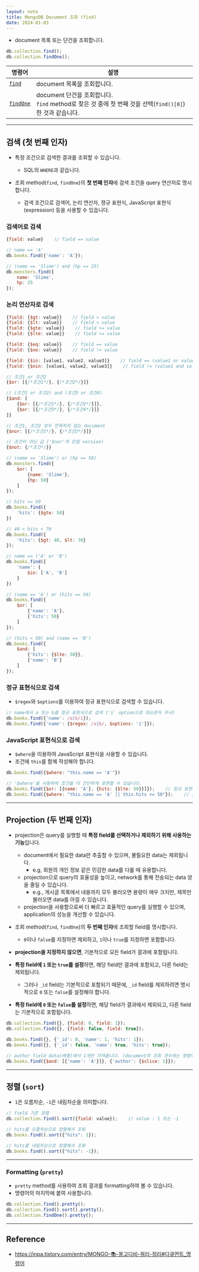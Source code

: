 ```yaml
---
layout: note
title: MongoDB Document 조회 (find)
date: 2024-01-03
---
```





- document 목록 또는 단건을 조회합니다.

```js
db.collection.find();
db.collection.findOne();
```

| 명령어 | 설명 |
| --- | --- |
| [`find`](https://www.mongodb.com/docs/manual/reference/method/db.collection.find/) | document 목록을 조회합니다. |
| [`findOne`](https://www.mongodb.com/docs/manual/reference/method/db.collection.findOne/) | document 단건을 조회합니다.<br>`find` method로 찾은 것 중에 첫 번째 것을 선택(`find()[0]`)한 것과 같습니다. |




---




## 검색 (첫 번째 인자)

- 특정 조건으로 검색한 결과를 조회할 수 있습니다.
    - SQL의 `WHERE`과 같습니다.

- 조회 method(`find`, `findOne`)의 **첫 번째 인자**에 검색 조건을 query 연산자로 명시합니다.
    - 검색 조건으로 검색어, 논리 연산자, 졍규 표현식, JavaScript 표현식(expression) 등을 사용할 수 있습니다.


### 검색어로 검색

```js
{field: value}    // field == value
```

```js
// name == 'A'
db.books.find({'name': 'A'});

// (name == 'Slime') and (hp == 25)
db.monsters.find({ 
    name: 'Slime',
    hp: 25
});
```


### 논리 연산자로 검색

```js
{field: {$gt: value}}    // field > value
{field: {$lt: value}}    // field < value
{field: {$gte: value}}    // field >= value
{field: {$lte: value}}    // field <= value

{field: {$eq: value}}    // field == value
{field: {$ne: value}}    // field != value

{field: {$in: [value1, value2, value3]}    // field == (value1 or value2 or value3)
{field: {$nin: [value1, value2, value3]}    // field != (value1 and value2 and value3)

// 조건1 or 조건2
{$or: [{/*조건1*/}, {/*조건2*/}]}

// (조건1 or 조건2) and (조건3 or 조건4)
{$and: [
    {$or: [{/*조건1*/}, {/*조건2*/}]},
    {$or: [{/*조건3*/}, {/*조건4*/}]}
]}

// 조건1, 조건2 모두 만족하지 않는 document
{$nor: [{/*조건1*/}, {/*조건2*/}]}

// 조건이 아닌 값 ('$nor'의 단일 version)
{$not: {/*조건*/}}
```

```js
// (name == 'Slime') or (hp == 50)
db.monsters.find({ 
    $or: [ 
        {name: 'Slime'},
        {hp: 50}
    ] 
});

// hits >= 50
db.books.find({
    'hits': {$gte: 50}
})

// 40 < hits < 70
db.books.find({
    'hits': {$gt: 40, $lt: 70}
});

// name == ('A' or 'B')
db.books.find({
    'name': {
        $in: ['A', 'B']
    }
})

// (name == 'A') or (hits == 50)
db.books.find({
    $or: [
        {'name': 'A'},
        {'hits': 50}
    ]
});

// (hits < 50) and (name == 'B')
db.books.find({
    $and: [
        {'hits': {$lte: 50}}, 
        {'name': 'B'}
    ] 
});
```


### 정규 표현식으로 검색

- `$regex`와 `$options`를 이용하여 정규 표현식으로 검색할 수 있습니다.

```js
// name에서 a 또는 b를 정규 표현식으로 검색 ('i' option으로 대소문자 무시)
db.books.find({'name': /a|b/i});
db.books.find({'name': {$regex: /a|b/, $options: 'i'}});
```


### JavaScript 표현식으로 검색

- `$where`을 이용하여 JavaScript 표현식을 사용할 수 있습니다.
- 조건에 `this`를 함께 작성해야 합니다.

```js
db.books.find({$where: "this.name == 'A'"})

// '$where'을 사용하여 조건을 더 간단하게 표현할 수 있습니다.
db.books.find({$or: [{name: 'A'}, {hits: {$lte: 50}}]});    // 정규 표현식
db.books.find({$where: "this.name == 'A' || this.hits <= 50"});    // JavaScript 표현식
```




---




## Projection (두 번째 인자)

- projection은 query를 실행할 때 **특정 field를 선택하거나 제외하기 위해 사용하는 기능**입니다.
    - document에서 필요한 data만 추출할 수 있으며, 불필요한 data는 제외됩니다.
        - e.g, 회원의 개인 정보 같은 민감한 data를 다룰 때 유용합니다.
    - projection으로 query의 효율성을 높이고, network를 통해 전송되는 data 양을 줄일 수 있습니다.
        - e.g., 게시글 목록에서 내용까지 모두 불러오면 용량이 매우 크지만, 제목만 불러오면 data를 아낄 수 있습니다.
    - projection을 사용함으로써 더 빠르고 효율적인 query를 실행할 수 있으며, application의 성능을 개선할 수 있습니다.

- 조회 method(`find`, `findOne`)의 **두 번째 인자**에 조회할 field를 명시합니다.
    - `0`이나 `false`를 지정하면 제외하고, `1`이나 `true`를 지정하면 포함합니다.

- **projection을 지정하지 않으면**, 기본적으로 모든 field가 결과에 포함됩니다.
- **특정 field에 `1` 또는 `true`를 설정**하면, 해당 field만 결과에 포함되고, 다른 field는 제외됩니다.
    - 그러나 `_id` field는 기본적으로 포함되기 때문에, `_id` field를 제외하려면 명시적으로 `0` 또는 `false`를 설정해야 합니다.
- **특정 field에 `0` 또는 `false`를 설정**하면, 해당 field가 결과에서 제외되고, 다른 field는 기본적으로 포함됩니다.

```js
db.collection.find({}, {field: 0, field: 1});
db.collection.find({}, {field: false, field: true});
```

```js
db.books.find({}, {'_id': 0, 'name': 1, 'hits': 1});
db.books.find({}, {'_id': false, 'name': true, 'hits': true});

// author field data(배열)에서 1개만 가져옵니다. (document의 조회 갯수에는 영향이 없습니다.)
db.books.find({$and: [{'name': 'A'}]}, {'author': {$slice: 1}});
```




---




## 정렬 (`sort`)

- `1`은 오름차순, `-1`은 내림차순을 의미합니다.

```js
// field 기준 정렬
db.collection.find().sort({field: value});    // value : 1 또는 -1
```

```js
// hits를 오름차순으로 정렬해서 조회
db.books.find().sort({"hits": 1});

// hits를 내림차순으로 정렬해서 조회
db.books.find().sort({"hits": -1});
```




---




### Formatting (`pretty`)

- `pretty` method를 사용하여 조회 결과를 formatting하여 볼 수 있습니다.
- 명령어의 마지막에 붙여 사용합니다.

```js
db.collection.find().pretty();
db.collection.find().sort().pretty();
db.collection.findOne().pretty();
```




---




## Reference

- <https://inpa.tistory.com/entry/MONGO-📚-몽고디비-쿼리-정리#다큐먼트_명령어>
